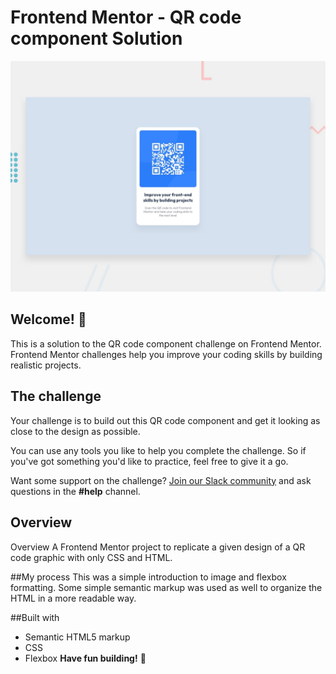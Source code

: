# Frontend Mentor - QR code component Solution

![Design preview for the QR code component coding challenge](./design/desktop-preview.jpg)

## Welcome! 👋

This is a solution to the QR code component challenge on Frontend Mentor. Frontend Mentor challenges help you improve your coding skills by building realistic projects.
## The challenge

Your challenge is to build out this QR code component and get it looking as close to the design as possible.

You can use any tools you like to help you complete the challenge. So if you've got something you'd like to practice, feel free to give it a go.

Want some support on the challenge? [Join our Slack community](https://www.frontendmentor.io/slack) and ask questions in the **#help** channel.


## Overview 
Overview
A Frontend Mentor project to replicate a given design of a QR code graphic with only CSS and HTML.

##My process
This was a simple introduction to image and flexbox formatting. Some simple semantic markup was used as well to organize the HTML in a more readable way.

##Built with
- Semantic HTML5 markup
- CSS
- Flexbox
**Have fun building!** 🚀

